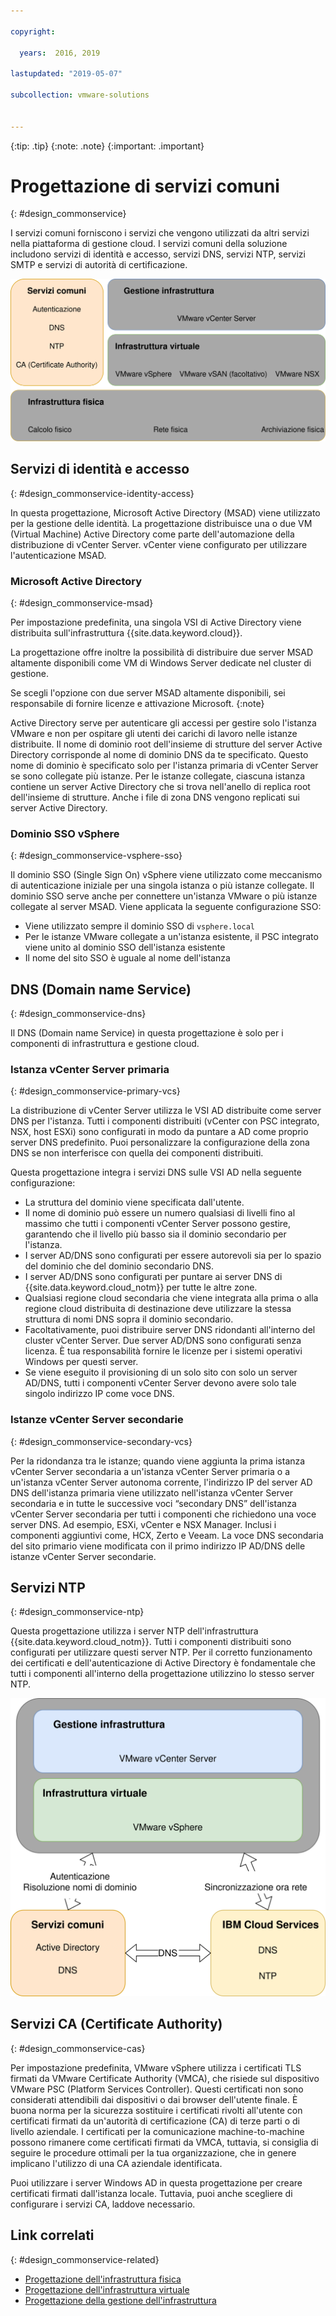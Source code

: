 ```yaml
---

copyright:

  years:  2016, 2019

lastupdated: "2019-05-07"

subcollection: vmware-solutions


---
```


{:tip: .tip}
{:note: .note}
{:important: .important}

# Progettazione di servizi comuni
{: #design_commonservice}

I servizi comuni forniscono i servizi che vengono utilizzati da altri servizi nella piattaforma di gestione cloud. I servizi comuni della soluzione includono servizi di identità e accesso, servizi DNS, servizi NTP, servizi SMTP e servizi di autorità di certificazione.

![Servizi comuni](../../images/vcsv4radiagrams-ra-commonservices.svg "Servizi comuni")

## Servizi di identità e accesso
{: #design_commonservice-identity-access}

In questa progettazione, Microsoft Active Directory (MSAD) viene utilizzato per la gestione delle identità. La progettazione distribuisce una o due VM (Virtual Machine) Active Directory come parte dell'automazione della distribuzione di vCenter Server. vCenter viene configurato per utilizzare l'autenticazione MSAD.

### Microsoft Active Directory
{: #design_commonservice-msad}

Per impostazione predefinita, una singola VSI di Active Directory viene distribuita sull'infrastruttura {{site.data.keyword.cloud}}.

La progettazione offre inoltre la possibilità di distribuire due server MSAD altamente disponibili come VM di Windows Server dedicate nel cluster di gestione.

Se scegli l'opzione con due server MSAD altamente disponibili, sei responsabile di fornire licenze e attivazione Microsoft.
{:note}

Active Directory serve per autenticare gli accessi per gestire solo l'istanza VMware e non per ospitare gli utenti dei carichi di lavoro nelle istanze distribuite. Il nome di dominio root dell'insieme di strutture del server Active Directory corrisponde al nome di dominio DNS da te specificato. Questo nome di dominio è specificato solo per l'istanza primaria di vCenter Server se sono collegate più istanze. Per le istanze collegate, ciascuna istanza contiene un server Active Directory che si trova nell'anello di replica root dell'insieme di strutture. Anche i file di zona DNS vengono replicati sui server Active Directory.

### Dominio SSO vSphere
{: #design_commonservice-vsphere-sso}

Il dominio SSO (Single Sign On) vSphere viene utilizzato come meccanismo di autenticazione iniziale per una singola istanza o più istanze collegate. Il dominio SSO serve anche per connettere un'istanza VMware o più istanze collegate al server MSAD. Viene applicata la seguente configurazione SSO:  
* Viene utilizzato sempre il dominio SSO di `vsphere.local`
* Per le istanze VMware collegate a un'istanza esistente, il PSC integrato viene unito al dominio SSO dell'istanza esistente
* Il nome del sito SSO è uguale al nome dell'istanza

## DNS (Domain name Service)
{: #design_commonservice-dns}

Il DNS (Domain name Service) in questa progettazione è solo per i componenti di infrastruttura e gestione cloud.

### Istanza vCenter Server primaria
{: #design_commonservice-primary-vcs}

La distribuzione di vCenter Server utilizza le VSI AD distribuite come server DNS per l'istanza. Tutti i componenti
distribuiti (vCenter con PSC integrato, NSX, host ESXi) sono configurati in modo da puntare a AD come proprio server DNS predefinito. Puoi personalizzare
la configurazione della zona DNS se non interferisce con quella dei componenti distribuiti.

Questa progettazione integra i servizi DNS sulle VSI AD nella seguente configurazione:
* La struttura del dominio viene specificata dall'utente.
* Il nome di dominio può essere un numero qualsiasi di livelli fino al massimo che tutti i componenti vCenter Server possono gestire, garantendo che il livello più basso sia il dominio secondario per l'istanza.
* I server AD/DNS sono configurati per essere autorevoli sia per lo spazio del dominio che del dominio secondario DNS.
* I server AD/DNS sono configurati per puntare ai server DNS di {{site.data.keyword.cloud_notm}} per tutte le altre zone.
* Qualsiasi regione cloud secondaria che viene integrata alla prima o alla regione cloud distribuita di destinazione deve utilizzare la stessa struttura di nomi DNS sopra il dominio secondario.
* Facoltativamente, puoi distribuire server DNS ridondanti all'interno del cluster vCenter Server. Due server AD/DNS sono configurati senza licenza. È tua responsabilità fornire le licenze per i sistemi operativi Windows per questi server.
* Se viene eseguito il provisioning di un solo sito con solo un server AD/DNS, tutti i componenti vCenter Server devono avere solo tale singolo indirizzo IP come voce DNS.

### Istanze vCenter Server secondarie
{: #design_commonservice-secondary-vcs}

Per la ridondanza tra le istanze; quando viene aggiunta la prima istanza vCenter Server secondaria a un'istanza vCenter Server primaria o a un'istanza vCenter Server autonoma corrente, l'indirizzo IP del server AD DNS dell'istanza primaria viene utilizzato nell'istanza vCenter Server secondaria e in tutte le successive voci “secondary DNS” dell'istanza vCenter Server secondaria per tutti i componenti che richiedono una voce server DNS. Ad esempio, ESXi, vCenter e NSX Manager. Inclusi i componenti aggiuntivi come, HCX, Zerto e Veeam. La voce DNS secondaria del sito primario viene modificata con il primo indirizzo IP AD/DNS delle istanze vCenter Server secondarie.

## Servizi NTP
{: #design_commonservice-ntp}

Questa progettazione utilizza i server NTP dell'infrastruttura {{site.data.keyword.cloud_notm}}. Tutti i componenti distribuiti sono configurati per utilizzare questi server NTP. Per il corretto funzionamento dei certificati e dell'autenticazione di Active Directory è fondamentale che tutti i componenti all'interno della progettazione utilizzino lo stesso server NTP.

![Servizi NTP e DNS](../../images/vcsv4radiagrams-ra-servicesinterconnections.svg "Servizi NTP e DNS")

## Servizi CA (Certificate Authority)
{: #design_commonservice-cas}

Per impostazione predefinita, VMware vSphere utilizza i certificati TLS firmati da VMware Certificate Authority (VMCA), che risiede sul dispositivo VMware PSC (Platform Services Controller). Questi certificati non sono considerati attendibili dai dispositivi o dai browser dell'utente finale. È buona norma per la sicurezza sostituire i certificati rivolti all'utente con certificati firmati da un'autorità di certificazione (CA) di terze parti o di livello aziendale. I certificati per la comunicazione machine-to-machine possono rimanere come certificati firmati da VMCA, tuttavia, si consiglia di seguire le procedure ottimali per la tua organizzazione, che in genere implicano l'utilizzo di una CA aziendale identificata.

Puoi utilizzare i server Windows AD in questa progettazione per creare certificati firmati dall'istanza locale. Tuttavia, puoi anche scegliere di configurare i servizi CA, laddove necessario.

## Link correlati
{: #design_commonservice-related}

* [Progettazione dell'infrastruttura fisica](/docs/services/vmwaresolutions/archiref/solution?topic=vmware-solutions-design_physicalinfrastructure)
* [Progettazione dell'infrastruttura virtuale](/docs/services/vmwaresolutions/archiref/solution?topic=vmware-solutions-design_virtualinfrastructure)
* [Progettazione della gestione dell'infrastruttura](/docs/services/vmwaresolutions/archiref/solution?topic=vmware-solutions-design_infrastructuremgmt)
